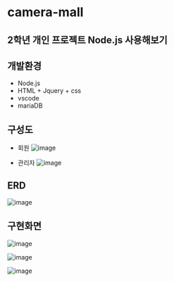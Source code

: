 # camera-mall

## 2학년 개인 프로젝트 Node.js 사용해보기

## 개발환경
- Node.js 
- HTML + Jquery + css
- vscode
- mariaDB 

## 구성도
- 회원
![image](https://user-images.githubusercontent.com/71078707/168535395-d1994d22-54a7-4d0f-ba75-7df48badae2b.png)

- 관리자
![image](https://user-images.githubusercontent.com/71078707/168535442-ca8baefd-f56b-4dab-8390-cf9843dae635.png)

## ERD
![image](https://user-images.githubusercontent.com/71078707/168535483-a52db687-1b33-44bc-933a-2afb03785de0.png)

## 구현화면
![image](https://user-images.githubusercontent.com/71078707/168535526-2f294a7f-e766-4305-8c7d-76f83035030f.png)

![image](https://user-images.githubusercontent.com/71078707/168535540-e637f239-50db-4889-ada3-2edd7d7594a9.png)

![image](https://user-images.githubusercontent.com/71078707/168535554-69c7b023-ba62-471a-acda-3b1d7f8ada6e.png)
